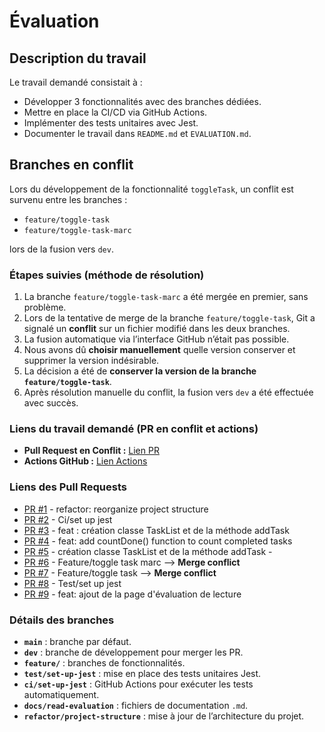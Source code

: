 # Évaluation

## Description du travail

Le travail demandé consistait à :

- Développer 3 fonctionnalités avec des branches dédiées.
- Mettre en place la CI/CD via GitHub Actions.
- Implémenter des tests unitaires avec Jest.
- Documenter le travail dans `README.md` et `EVALUATION.md`.

## Branches en conflit

Lors du développement de la fonctionnalité `toggleTask`, un conflit est survenu entre les branches :

- `feature/toggle-task`
- `feature/toggle-task-marc`

lors de la fusion vers `dev`.

### Étapes suivies (méthode de résolution)

1. La branche `feature/toggle-task-marc` a été mergée en premier, sans problème.
2. Lors de la tentative de merge de la branche `feature/toggle-task`, Git a signalé un **conflit** sur un fichier modifié dans les deux branches.
3. La fusion automatique via l’interface GitHub n’était pas possible.
4. Nous avons dû **choisir manuellement** quelle version conserver et supprimer la version indésirable.
5. La décision a été de **conserver la version de la branche `feature/toggle-task`**.
6. Après résolution manuelle du conflit, la fusion vers `dev` a été effectuée avec succès.

### Liens du travail demandé (PR en conflit et actions)

- **Pull Request en Conflit :** [Lien PR](https://github.com/sherazad-marc/gitcidevB/pull/7)
- **Actions GitHub :** [Lien Actions](https://github.com/sherazad-marc/gitcidevB/actions/runs/18554817255)

### Liens des Pull Requests

- [PR #1](https://github.com/sherazad-marc/gitcidevB/pull/1) - refactor: reorganize project structure
- [PR #2](https://github.com/sherazad-marc/gitcidevB/pull/2) - Ci/set up jest
- [PR #3](https://github.com/sherazad-marc/gitcidevB/pull/3) - feat : création classe TaskList et de la méthode addTask
- [PR #4](https://github.com/sherazad-marc/gitcidevB/pull/4) - feat: add countDone() function to count completed tasks
- [PR #5](https://github.com/sherazad-marc/gitcidevB/pull/5) - création classe TaskList et de la méthode addTask -
- [PR #6](https://github.com/sherazad-marc/gitcidevB/pull/6) - Feature/toggle task marc --> **Merge conflict**
- [PR #7](https://github.com/sherazad-marc/gitcidevB/pull/7) - Feature/toggle task --> **Merge conflict**
- [PR #8](https://github.com/sherazad-marc/gitcidevB/pull/8) - Test/set up jest
- [PR #9](https://github.com/sherazad-marc/gitcidevB/pull/9) - feat: ajout de la page d'évaluation de lecture

### Détails des branches

- **`main`** : branche par défaut.
- **`dev`** : branche de développement pour merger les PR.
- **`feature/`** : branches de fonctionnalités.
- **`test/set-up-jest`** : mise en place des tests unitaires Jest.
- **`ci/set-up-jest`** : GitHub Actions pour exécuter les tests automatiquement.
- **`docs/read-evaluation`** : fichiers de documentation `.md`.
- **`refactor/project-structure`** : mise à jour de l’architecture du projet.
